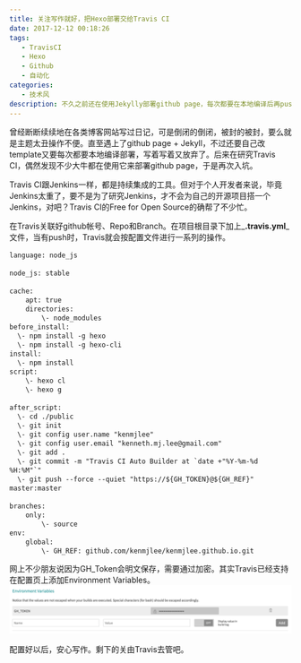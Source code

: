 ```yaml
---
title: 关注写作就好，把Hexo部署交给Travis CI
date: 2017-12-12 00:18:26
tags:
   - TravisCI
   - Hexo
   - Github
   - 自动化
categories: 
   - 技术风
description: 不久之前还在使用Jekylly部署github page，每次都要在本地编译后再push到repo上。于是写了几篇博客又搁置了。后来在研究Travis CI时，Google出很多人都在用它来部署github page，于是再次入坑。
---
```




曾经断断续续地在各类博客网站写过日记，可是倒闭的倒闭，被封的被封，要么就是主题太丑操作不便。直至遇上了github page + Jekyll，不过还要自己改template又要每次都要本地编译部署，写着写着又放弃了。后来在研究Travis CI，偶然发现不少大牛都在使用它来部署github page，于是再次入坑。

Travis CI跟Jenkins一样，都是持续集成的工具。但对于个人开发者来说，毕竟Jenkins太重了，要不是为了研究Jenkins，才不会为自己的开源项目搭一个Jenkins，对吧？Travis CI的Free for Open Source的确帮了不少忙。

在Travis关联好github帐号、Repo和Branch。在项目根目录下加上_**.travis.yml**_文件，当有push时，Travis就会按配置文件进行一系列的操作。

```
language: node_js

node_js: stable

cache:
    apt: true
    directories:
        \- node_modules
before_install:
  \- npm install -g hexo
  \- npm install -g hexo-cli
install:
  \- npm install
script:
    \- hexo cl
    \- hexo g

after_script:
  \- cd ./public
  \- git init
  \- git config user.name "kenmjlee"
  \- git config user.email "kenneth.mj.lee@gmail.com"
  \- git add .
  \- git commit -m "Travis CI Auto Builder at `date +"%Y-%m-%d %H:%M"`"
  \- git push --force --quiet "https://${GH_TOKEN}@${GH_REF}" master:master

branches:
    only:
        \- source
env:
    global:
        \- GH_REF: github.com/kenmjlee/kenmjlee.github.io.git
```



网上不少朋友说因为GH_Token会明文保存，需要通过加密。其实Travis已经支持在配置页上添加Environment Variables。![Setting Page](/uploads/travis-ci-setting-environment-variables.png)

配置好以后，安心写作。剩下的关由Travis去管吧。